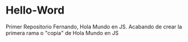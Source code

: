# Hello-Word
Primer Repositorio Fernando, Hola Mundo en JS.
Acabando de crear la primera rama o "copia" de Hola Mundo en JS

